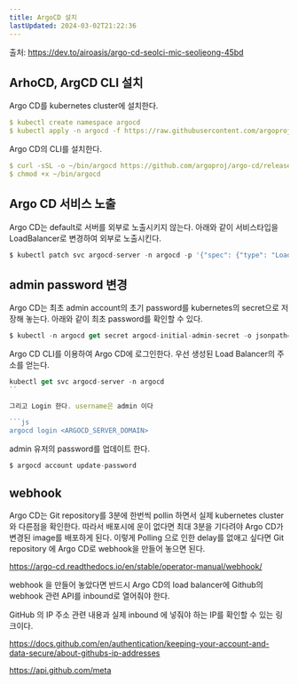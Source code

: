 ```yaml
---
title: ArgoCD 설치
lastUpdated: 2024-03-02T21:22:36
---
```


출처: https://dev.to/airoasis/argo-cd-seolci-mic-seoljeong-45bd

## ArhoCD, ArgCD CLI 설치

Argo CD를 kubernetes cluster에 설치한다.

```yml
$ kubectl create namespace argocd
$ kubectl apply -n argocd -f https://raw.githubusercontent.com/argoproj/argo-cd/stable/manifests/ha/install.yaml
```

Argo CD의 CLI를 설치한다.

```yml
$ curl -sSL -o ~/bin/argocd https://github.com/argoproj/argo-cd/releases/latest/download/argocd-linux-amd64
$ chmod +x ~/bin/argocd
```

## Argo CD 서비스 노출

Argo CD는 default로 서버를 외부로 노출시키지 않는다. 아래와 같이 서비스타입을 LoadBalancer로 변경하여 외부로 노출시킨다.

```js
$ kubectl patch svc argocd-server -n argocd -p '{"spec": {"type": "LoadBalancer"}}'
```

## admin password 변경

Argo CD는 최초 admin account의 초기 password를 kubernetes의 secret으로 저장해 놓는다. 아래와 같이 최초 password를 확인할 수 있다.

```js
$ kubectl -n argocd get secret argocd-initial-admin-secret -o jsonpath="{.data.password}" | base64 -d; echo
```

Argo CD CLI를 이용하여 Argo CD에 로그인한다. 우선 생성된 Load Balancer의 주소를 얻는다.

```js
kubectl get svc argocd-server -n argocd
``

그리고 Login 한다. username은 admin 이다

```js
argocd login <ARGOCD_SERVER_DOMAIN>
```

admin 유저의 password를 업데이트 한다.

```js
$ argocd account update-password
```

## webhook

Argo CD는 Git repository를 3분에 한번씩 pollin 하면서 실제 kubernetes cluster 와 다른점을 확인한다. 따라서 배포시에 운이 없다면 최대 3분을 기다려야 Argo CD가 변경된 image를 배포하게 된다. 이렇게 Polling 으로 인한 delay를 없애고 싶다면 Git repository 에 Argo CD로 webhook을 만들어 놓으면 된다.

https://argo-cd.readthedocs.io/en/stable/operator-manual/webhook/

webhook 을 만들어 놓았다면 반드시 Argo CD의 load balancer에 Github의 webhook 관련 API를 inbound로 열어줘야 한다.

GitHub 의 IP 주소 관련 내용과 실제 inbound 에 넣줘야 하는 IP를 확인할 수 있는 링크이다.

https://docs.github.com/en/authentication/keeping-your-account-and-data-secure/about-githubs-ip-addresses

https://api.github.com/meta
